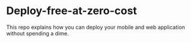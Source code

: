 # Deploy-free-at-zero-cost
This repo explains how you can deploy your mobile and web application without spending a dime.
